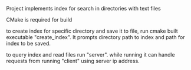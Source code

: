 Project implements index for search in directories with text files

CMake is required for build

to create index for specific directory and save it to file, run cmake built executable "create_index".
It prompts directory path to index and path for index to be saved.

to query index and read files run "server". 
while running it can handle requests from running "client" using server ip address.
